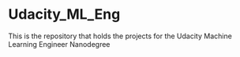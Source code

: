 # Udacity_ML_Eng
This is the repository that holds the projects for the Udacity Machine Learning Engineer Nanodegree
